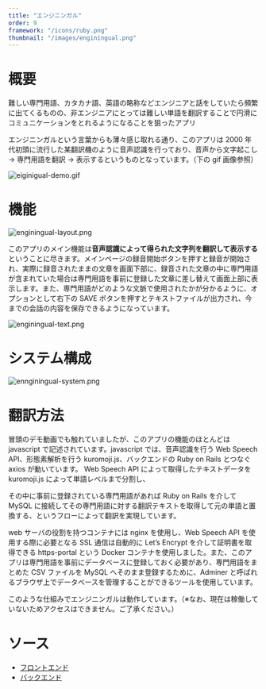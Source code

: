 ```yaml
---
title: "エンジニンガル"
order: 9
framework: "/icons/ruby.png"
thumbnail: "/images/enginingual.png"
---
```


# 概要

難しい専門用語、カタカナ語、英語の略称などエンジニアと話をしていたら頻繁に出てくるものの、非エンジニアにとっては難しい単語を翻訳することで円滑にコミュニケーションをとれるようになることを狙ったアプリ

エンジニンガルという言葉からも薄々感じ取れる通り、このアプリは 2000 年代初頭に流行した某翻訳機のように音声認識を行っており、音声から文字起こし → 専門用語を翻訳 → 表示するというものとなっています。（下の gif 画像参照）

![eiginigual-demo.gif](/images/enginingual/eiginigual-demo.gif)

# 機能

![enginingual-layout.png](/images/enginingual/enginingual-layout.png)

このアプリのメイン機能は**音声認識によって得られた文字列を翻訳して表示する**
ということに尽きます。メインページの録音開始ボタンを押すと録音が開始され、実際に録音されたままの文章を画面下部に、録音された文章の中に専門用語が含まれていた場合は専門用語を事前に登録した文章に差し替えて画面上部に表示します。また、専門用語がどのような文脈で使用されたかが分かるように、オプションとして右下の SAVE ボタンを押すとテキストファイルが出力され、今までの会話の内容を保存できるようになっています。

![enginingual-text.png](/images/enginingual/enginingual-text.png)

# システム構成

![ennginingual-system.png](/images/enginingual/ennginingual-system.png)

# 翻訳方法

冒頭のデモ動画でも触れていましたが、このアプリの機能のほとんどは javascript で記述されています。javascript では、音声認識を行う Web Speech API、形態素解析を行う kuromoji.js、バックエンドの Ruby on Rails とつなぐ axios が動いています。 Web Speech API によって取得したテキストデータを kuromoji.js によって単語レベルまで分割し、

その中に事前に登録されている専門用語があれば Ruby on Rails を介して MySQL に接続してその専門用語に対する翻訳テキストを取得して元の単語と置換する、というフローによって翻訳を実現しています。

web サーバの役割を持つコンテナには nginx を使用し、Web Speech API を使用する際に必要となる SSL 通信は自動的に Let’s Encrypt を介して証明書を取得できる https-portal という Docker コンテナを使用しました。また、このアプリは専門用語を事前にデータベースに登録しておく必要があり、専門用語をまとめた CSV ファイルを MySQL へそのまま登録するために、Adminer と呼ばれるブラウザ上でデータベースを管理することができるツールを使用しています。

このような仕組みでエンジニンガルは動作しています。（※なお、現在は稼働していないためアクセスはできません。ご了承ください。）

# ソース

- [フロントエンド](https://github.com/kaity-kaity/Enginingual.Web)
- [バックエンド](https://github.com/kaity-kaity/Enginingual.Server)

